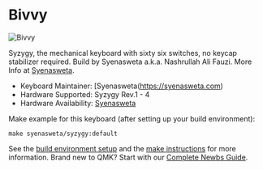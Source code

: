 # Bivvy

![Bivvy](https://syenasweta.github.io/bivvy/bivvy.jpg)

Syzygy, the mechanical keyboard with sixty six switches, no keycap stabilizer required. Build by Syenasweta a.k.a. Nashrullah Ali Fauzi. More Info at [Syenasweta](http://syenasweta.com).

* Keyboard Maintainer: [Syenasweta(https://syenasweta.com)
* Hardware Supported: Syzygy Rev.1 - 4
* Hardware Availability: [Syenasweta](https://syenasweta.com/bivvy)

Make example for this keyboard (after setting up your build environment):

    make syenasweta/syzygy:default

See the [build environment setup](https://docs.qmk.fm/#/getting_started_build_tools) and the [make instructions](https://docs.qmk.fm/#/getting_started_make_guide) for more information. Brand new to QMK? Start with our [Complete Newbs Guide](https://docs.qmk.fm/#/newbs).
